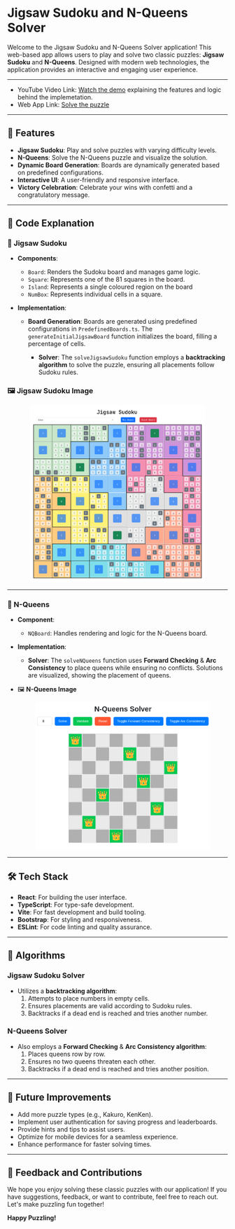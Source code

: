 # Jigsaw Sudoku and N-Queens Solver

Welcome to the Jigsaw Sudoku and N-Queens Solver application! This web-based app allows users to play and solve two classic puzzles: **Jigsaw Sudoku** and **N-Queens**. Designed with modern web technologies, the application provides an interactive and engaging user experience.

---

- YouTube Video Link: [Watch the demo](https://www.youtube.com/watch?v=UR4iZVNjXFI) explaining the features and logic behind the implemetation.
- Web App Link: [Solve the puzzle](https://bp0609.github.io/FAI_CS329_Project/)
---

## 🚀 Features

- **Jigsaw Sudoku**: Play and solve puzzles with varying difficulty levels.
- **N-Queens**: Solve the N-Queens puzzle and visualize the solution.
- **Dynamic Board Generation**: Boards are dynamically generated based on predefined configurations.
- **Interactive UI**: A user-friendly and responsive interface.
- **Victory Celebration**: Celebrate your wins with confetti and a congratulatory message.

---

## 📂 Code Explanation

### 🔢 Jigsaw Sudoku

- **Components**:
  - `Board`: Renders the Sudoku board and manages game logic.
  - `Square`: Represents one of the 81 squares in the board.
  - `Island`: Represents a single coloured region on the board
  - `NumBox`: Represents individual cells in a square.
- **Implementation**:

  - **Board Generation**: Boards are generated using predefined configurations in `PredefinedBoards.ts`. The `generateInitialJigsawBoard` function initializes the board, filling a percentage of cells.

    - **Solver**: The `solveJigsawSudoku` function employs a **backtracking algorithm** to solve the puzzle, ensuring all placements follow Sudoku rules.

### 🖼️ Jigsaw Sudoku Image

<p align="center">
  <img src="images/JigsawSudoku.png" alt="Jigsaw Sudoku" width="400">
</p>

---

### 👑 N-Queens

- **Component**:

  - `NQBoard`: Handles rendering and logic for the N-Queens board.

- **Implementation**:

  - **Solver**: The `solveNQueens` function uses **Forward Checking** & **Arc Consistency** to place queens while ensuring no conflicts. Solutions are visualized, showing the placement of queens.

- 🖼️ **N-Queens Image**

  <p align="center">
    <img src="images/NQueens.png" alt="N-Queens" width="400">
  </p>

---

## 🛠️ Tech Stack

- **React**: For building the user interface.
- **TypeScript**: For type-safe development.
- **Vite**: For fast development and build tooling.
- **Bootstrap**: For styling and responsiveness.
- **ESLint**: For code linting and quality assurance.

---

## 🧠 Algorithms

### Jigsaw Sudoku Solver

- Utilizes a **backtracking algorithm**:
  1. Attempts to place numbers in empty cells.
  2. Ensures placements are valid according to Sudoku rules.
  3. Backtracks if a dead end is reached and tries another number.

### N-Queens Solver

- Also employs a **Forward Checking** & **Arc Consistency algorithm**:
  1. Places queens row by row.
  2. Ensures no two queens threaten each other.
  3. Backtracks if a dead end is reached and tries another position.

---

## 🌟 Future Improvements

- Add more puzzle types (e.g., Kakuro, KenKen).
- Implement user authentication for saving progress and leaderboards.
- Provide hints and tips to assist users.
- Optimize for mobile devices for a seamless experience.
- Enhance performance for faster solving times.

---

## 📧 Feedback and Contributions

We hope you enjoy solving these classic puzzles with our application! If you have suggestions, feedback, or want to contribute, feel free to reach out. Let's make puzzling fun together!

**Happy Puzzling!**
